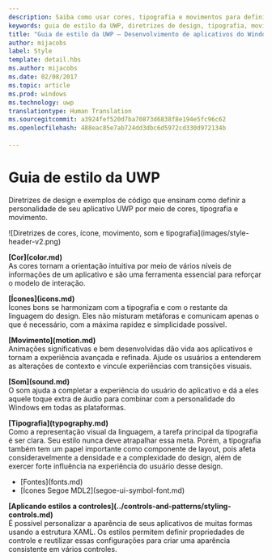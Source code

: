 ```yaml
---
description: Saiba como usar cores, tipografia e movimentos para definir a personalidade do seu aplicativo UWP com o guia de estilo UWP do Centro de Desenvolvimento do Windows.
keywords: guia de estilo da UWP, diretrizes de design, tipografia, movimento, som, movimento, desenvolvimento de aplicativos
title: "Guia de estilo da UWP – Desenvolvimento de aplicativos do Windows"
author: mijacobs
label: Style
template: detail.hbs
ms.author: mijacobs
ms.date: 02/08/2017
ms.topic: article
ms.prod: windows
ms.technology: uwp
translationtype: Human Translation
ms.sourcegitcommit: a3924fef520d7ba70873d6838f8e194e5fc96c62
ms.openlocfilehash: 488eac85e7ab724dd3dbc6d5972cd330d972134b

---
```

# <a name="uwp-style-guide"></a>Guia de estilo da UWP

<link rel="stylesheet" href="https://az835927.vo.msecnd.net/sites/uwp/Resources/css/custom.css"> 

<div class="side-by-side">
<div class="side-by-side-content">
  <div class="side-by-side-content-left">
  <p>Diretrizes de design e exemplos de código que ensinam como definir a personalidade de seu aplicativo UWP por meio de cores, tipografia e movimento.</p>
  </div>
  <div class="side-by-side-content-right">
    ![Diretrizes de cores, ícone, movimento, som e tipografia](images/style-header-v2.png)
  </div>
</div>
</div>


<div class="side-by-side">
<div class="side-by-side-content">
  <div class="side-by-side-content-left">
   <p><b>[Cor](color.md)</b><br/>
As cores tornam a orientação intuitiva por meio de vários níveis de informações de um aplicativo e são uma ferramenta essencial para reforçar o modelo de interação.</p>
  </div>
  <div class="side-by-side-content-right">
   <p><b>[Ícones](icons.md)</b><br/>
Ícones bons se harmonizam com a tipografia e com o restante da linguagem do design. Eles não misturam metáforas e comunicam apenas o que é necessário, com a máxima rapidez e simplicidade possível.</p>
  </div>
</div>
</div>

<div class="side-by-side">
<div class="side-by-side-content">
  <div class="side-by-side-content-left">
   <p><b>[Movimento](motion.md)</b><br/>
Animações significativas e bem desenvolvidas dão vida aos aplicativos e tornam a experiência avançada e refinada. Ajude os usuários a entenderem as alterações de contexto e vincule experiências com transições visuais.</p>
  </div>
  <div class="side-by-side-content-right">
   <p><b>[Som](sound.md)</b><br/>
O som ajuda a completar a experiência do usuário do aplicativo e dá a eles aquele toque extra de áudio para combinar com a personalidade do Windows em todas as plataformas.</p>
  </div>
</div>
</div>

<div class="side-by-side">
<div class="side-by-side-content">
  <div class="side-by-side-content-left">
   <p><b>[Tipografia](typography.md)</b><br/>
Como a representação visual da linguagem, a tarefa principal da tipografia é ser clara. Seu estilo nunca deve atrapalhar essa meta. Porém, a tipografia também tem um papel importante como componente de layout, pois afeta consideravelmente a densidade e a complexidade do design, além de exercer forte influência na experiência do usuário desse design.</p>
   <div class="uwpd-no-bullet-list">
   <ul>
    <li>[Fontes](fonts.md)</li>
    <li>[Ícones Segoe MDL2](segoe-ui-symbol-font.md)</li>
   </ul>
   </div>
  </div>
  
  
  <div class="side-by-side-content-right">
   <p><b>[Aplicando estilos a controles](../controls-and-patterns/styling-controls.md)</b><br/>
É possível personalizar a aparência de seus aplicativos de muitas formas usando a estrutura XAML. Os estilos permitem definir propriedades de controle e reutilizar essas configurações para criar uma aparência consistente em vários controles.</p>
  </div>
</div>
</div>




<!--HONumber=Dec16_HO2-->


